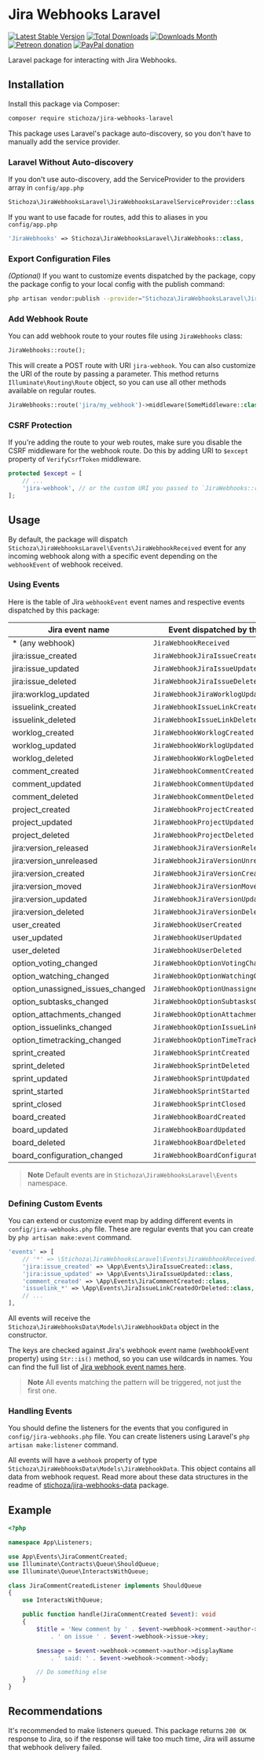 Jira Webhooks Laravel
=====================

[![Latest Stable Version](https://img.shields.io/packagist/v/Stichoza/jira-webhooks-laravel.svg)](https://packagist.org/packages/stichoza/jira-webhooks-laravel) [![Total Downloads](https://img.shields.io/packagist/dt/Stichoza/jira-webhooks-laravel.svg)](https://packagist.org/packages/stichoza/jira-webhooks-laravel) [![Downloads Month](https://img.shields.io/packagist/dm/Stichoza/jira-webhooks-laravel.svg)](https://packagist.org/packages/stichoza/jira-webhooks-laravel) [![Petreon donation](https://img.shields.io/badge/patreon-donate-orange.svg)](https://www.patreon.com/stichoza) [![PayPal donation](https://img.shields.io/badge/paypal-donate-blue.svg)](https://paypal.me/stichoza)

Laravel package for interacting with Jira Webhooks.

## Installation

Install this package via Composer:

```bash
composer require stichoza/jira-webhooks-laravel
```

This package uses Laravel's package auto-discovery, so you don't have to manually add the service provider.

### Laravel Without Auto-discovery
If you don't use auto-discovery, add the ServiceProvider to the providers array in `config/app.php`

```php
Stichoza\JiraWebhooksLaravel\JiraWebhooksLaravelServiceProvider::class,
```

If you want to use facade for routes, add this to aliases in you `config/app.php`

```php
'JiraWebhooks' => Stichoza\JiraWebhooksLaravel\JiraWebhooks::class,
```

### Export Configuration Files

_(Optional)_ If you want to customize events dispatched by the package, copy the package config to your local config with the publish command:

```bash
php artisan vendor:publish --provider="Stichoza\JiraWebhooksLaravel\JiraWebhooksLaravelServiceProvider" --tag=config
```

### Add Webhook Route

You can add webhook route to your routes file using `JiraWebhooks` class:

```php
JiraWebhooks::route();
```

This will create a POST route with URI `jira-webhook`. You can also customize the URI of the route by passing a parameter. This method returns `Illuminate\Routing\Route` object, so you can use all other methods available on regular routes.

```php
JiraWebhooks::route('jira/my_webhook')->middleware(SomeMiddleware::class);
```

### CSRF Protection

If you're adding the route to your web routes, make sure you disable the CSRF middleware for the webhook route. Do this by adding URI to `$except` property of `VerifyCsrfToken` middleware.

```php
protected $except = [
    // ...
    'jira-webhook', // or the custom URI you passed to `JiraWebhooks::route()`
];
```
## Usage

By default, the package will dispatch `Stichoza\JiraWebhooksLaravel\Events\JiraWebhookReceived` event for any incoming webhook along with a specific event depending on the `webhookEvent` of webhook received.

### Using Events

Here is the table of Jira `webhookEvent` event names and respective events dispatched by this package:

| Jira event name                  | Event dispatched by this package           |
|----------------------------------|--------------------------------------------|
| * (any webhook)                  | `JiraWebhookReceived`                      |
| jira:issue_created               | `JiraWebhookJiraIssueCreated`              |
| jira:issue_updated               | `JiraWebhookJiraIssueUpdated`              |
| jira:issue_deleted               | `JiraWebhookJiraIssueDeleted`              |
| jira:worklog_updated             | `JiraWebhookJiraWorklogUpdated`            |
| issuelink_created                | `JiraWebhookIssueLinkCreated`              |
| issuelink_deleted                | `JiraWebhookIssueLinkDeleted`              |
| worklog_created                  | `JiraWebhookWorklogCreated`                |
| worklog_updated                  | `JiraWebhookWorklogUpdated`                |
| worklog_deleted                  | `JiraWebhookWorklogDeleted`                |
| comment_created                  | `JiraWebhookCommentCreated`                |
| comment_updated                  | `JiraWebhookCommentUpdated`                |
| comment_deleted                  | `JiraWebhookCommentDeleted`                |
| project_created                  | `JiraWebhookProjectCreated`                |
| project_updated                  | `JiraWebhookProjectUpdated`                |
| project_deleted                  | `JiraWebhookProjectDeleted`                |
| jira:version_released            | `JiraWebhookJiraVersionReleased`           |
| jira:version_unreleased          | `JiraWebhookJiraVersionUnreleased`         |
| jira:version_created             | `JiraWebhookJiraVersionCreated`            |
| jira:version_moved               | `JiraWebhookJiraVersionMoved`              |
| jira:version_updated             | `JiraWebhookJiraVersionUpdated`            |
| jira:version_deleted             | `JiraWebhookJiraVersionDeleted`            |
| user_created                     | `JiraWebhookUserCreated`                   |
| user_updated                     | `JiraWebhookUserUpdated`                   |
| user_deleted                     | `JiraWebhookUserDeleted`                   |
| option_voting_changed            | `JiraWebhookOptionVotingChanged`           |
| option_watching_changed          | `JiraWebhookOptionWatchingChanged`         |
| option_unassigned_issues_changed | `JiraWebhookOptionUnassignedIssuesChanged` |
| option_subtasks_changed          | `JiraWebhookOptionSubtasksChanged`         |
| option_attachments_changed       | `JiraWebhookOptionAttachmentsChanged`      |
| option_issuelinks_changed        | `JiraWebhookOptionIssueLinksChanged`       |
| option_timetracking_changed      | `JiraWebhookOptionTimeTrackingChanged`     |
| sprint_created                   | `JiraWebhookSprintCreated`                 |
| sprint_deleted                   | `JiraWebhookSprintDeleted`                 |
| sprint_updated                   | `JiraWebhookSprintUpdated`                 |
| sprint_started                   | `JiraWebhookSprintStarted`                 |
| sprint_closed                    | `JiraWebhookSprintClosed`                  |
| board_created                    | `JiraWebhookBoardCreated`                  |
| board_updated                    | `JiraWebhookBoardUpdated`                  |
| board_deleted                    | `JiraWebhookBoardDeleted`                  |
| board_configuration_changed      | `JiraWebhookBoardConfigurationChanged`     |

> **Note**
> Default events are in `Stichoza\JiraWebhooksLaravel\Events` namespace.

### Defining Custom Events

You can extend or customize event map by adding different events in `config/jira-webhooks.php` file. These are regular events that you can create by `php artisan make:event` command.

```php
'events' => [
    // '*' => \Stichoza\JiraWebhooksLaravel\Events\JiraWebhookReceived::class,
    'jira:issue_created' => \App\Events\JiraIssueCreated::class,
    'jira:issue_updated' => \App\Events\JiraIssueUpdated::class,
    'comment_created' => \App\Events\JiraCommentCreated::class,
    'issuelink_*' => \App\Events\JiraIssueLinkCreatedOrDeleted::class,
    // ...
],
```

All events will receive the `Stichoza\JiraWebhooksData\Models\JiraWebhookData` object in the constructor.

The keys are checked against Jira's webhook event name (webhookEvent property)  using `Str::is()` method, so you can use wildcards in names. You can find the full list of [Jira webhook event names here](https://developer.atlassian.com/server/jira/platform/webhooks/#registering-events-for-a-webhook).

> **Note**
> All events matching the pattern will be triggered, not just the first one.

### Handling Events

You should define the listeners for the events that you configured in `config/jira-webhooks.php` file. You can create listeners using Laravel's `php artisan make:listener` command.

All events will have a `webhook` property of type `Stichoza\JiraWebhooksData\Models\JiraWebhookData`. This object contains all data from webhook request. Read more about these data structures in the readme of [stichoza/jira-webhooks-data](https://github.com/Stichoza/jira-webhooks-data) package.

## Example

```php
<?php

namespace App\Listeners;

use App\Events\JiraCommentCreated;
use Illuminate\Contracts\Queue\ShouldQueue;
use Illuminate\Queue\InteractsWithQueue;

class JiraCommentCreatedListener implements ShouldQueue
{
    use InteractsWithQueue;

    public function handle(JiraCommentCreated $event): void
    {
        $title = 'New comment by ' . $event->webhook->comment->author->displayName
            . ' on issue ' . $event->webhook->issue->key;

        $message = $event->webhook->comment->author->displayName
            . ' said: ' . $event->webhook->comment->body;

        // Do something else
    }
}
```

## Recommendations

It's recommended to make listeners queued. This package returns `200 OK` response to Jira, so if the response will take too much time, Jira will assume that webhook delivery failed.
